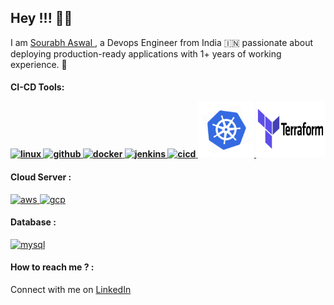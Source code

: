    ## Hey !!! ✌🏻
I am  <a href="https://www.linkedin.com/in/sourabh-aswal-24b658188" target="_blank" rel="noreferrer">  Sourabh Aswal  </a> , a Devops Engineer from India  🇮🇳   passionate about deploying production-ready applications with 1+ years of  working experience. 🎯 

<h4 align="left">CI-CD Tools:</p>

<p align="left">
 <a href="https://www.linux.org/" target="_blank" rel="noreferrer"> <img src="https://thumbs.gfycat.com/BigheartedMassiveEastsiberianlaika-size_restricted.gif" alt="linux" width="90" height="90"/> </a>    <a href="https://github.com/" target="_blank" rel="noreferrer"> <img src="https://media.tenor.com/A15H8E1VUh8AAAAC/github-cat.gif" alt="github" width="90" height="90"/> </a>       <a margin-right=50px href="https://www.docker.com/" target="_blank" rel="noreferrer"> <img src="https://user-images.githubusercontent.com/40938630/235917546-0fa72e25-1b9b-4aff-a436-8604bc8531f9.gif" alt="docker" width="90" height="90"/> </a> <a href="https://www.jenkins.io/" target="_blank" rel="noreferrer"> <img src="https://cdn.hashnode.com/res/hashnode/image/upload/v1681636695728/5dbb2944-ae1f-4111-affa-219ffd601af4.gif" alt="jenkins" width="90" height="90"/> </a> <a href="https://www.jenkins.io/" target="_blank" rel="noreferrer"> <img src="https://raw.githubusercontent.com/itsksaurabh/itsksaurabh/master/assets/cicd.gif" alt="cicd" width="90" height="90"/> </a>   <a href="https://kubernetes.io/" target="_blank" rel="noreferrer"> <img src="https://raw.githubusercontent.com/DiptoChakrabarty/DiptoChakrabarty/master/assets/kubernetes.gif" alt="kubernetes" width="90" height="90"/> </a> <a href="https://www.terraform.io/" target="_blank" rel="noreferrer"> <img src="https://raw.githubusercontent.com/DiptoChakrabarty/DiptoChakrabarty/master/assets/terraform.gif" alt="terraform" width="110" height="90"/> </a>
 </p>




<h4 align="left">Cloud Server :</h3>
<p align="left">
 <a href="https://aws.amazon.com/" target="_blank" rel="noreferrer"> <img src="https://media.tenor.com/GO7C6FD0y3YAAAAC/aws.gif" alt="aws" width="120" height="80"/> </a> <a href="https://cloud.google.com/" target="_blank" rel="noreferrer"> <img src="https://cdn.dribbble.com/users/57858/screenshots/2292590/jeshie_dribbble_cloud.gif" alt="gcp" width="120" height="80"/> </a> 
 
 </p>
 
 
 
 
 <h4 align="left">Database :</h3>
<p align="left">
 <a href="https://www.mysql.com/" target="_blank" rel="noreferrer"> <img src="https://kondado.io/assets/images/source-mysql-(e-mariadb).gif" alt="mysql" width="120" height="80"/> </a> 
 
 </p>
 
 <h4 align="left">How to reach me ? :</h3>
 <p align="left"> Connect with me on
 <a href="https://www.linkedin.com/in/sourabh-aswal-24b658188" target="_blank" rel="noreferrer">  LinkedIn  </a> 
 
 </p>
 


  






